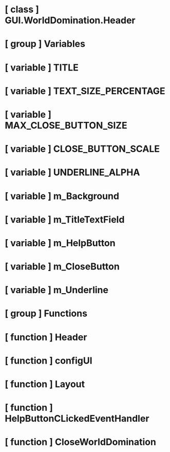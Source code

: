 # [ class ] GUI.WorldDomination.Header

# [ group ] Variables

# [ variable ] TITLE

# [ variable ] TEXT_SIZE_PERCENTAGE

# [ variable ] MAX_CLOSE_BUTTON_SIZE

# [ variable ] CLOSE_BUTTON_SCALE

# [ variable ] UNDERLINE_ALPHA

# [ variable ] m_Background

# [ variable ] m_TitleTextField

# [ variable ] m_HelpButton

# [ variable ] m_CloseButton

# [ variable ] m_Underline

# [ group ] Functions

# [ function ] Header

# [ function ] configUI

# [ function ] Layout

# [ function ] HelpButtonCLickedEventHandler

# [ function ] CloseWorldDomination

